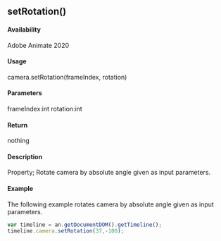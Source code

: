## setRotation()

#### Availability

Adobe Animate 2020

#### Usage

camera.setRotation(frameIndex, rotation)

#### Parameters

frameIndex:int rotation:int

#### Return

nothing

#### Description

Property; Rotate camera by absolute angle given as input parameters.

#### Example

The following example rotates camera by absolute angle given as input parameters.
```javascript
var timeline = an.getDocumentDOM().getTimeline();
timeline.camera.setRotation(37,-100);
```
